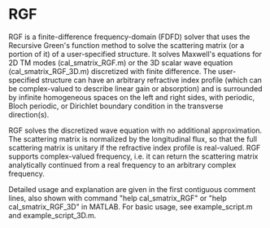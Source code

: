# RGF
RGF is a finite-difference frequency-domain (FDFD) solver that uses the Recursive Green's function method to solve the scattering matrix (or a portion of it) of a user-specified structure. It solves Maxwell's equations for 2D TM modes (cal_smatrix_RGF.m) or the 3D scalar wave equation (cal_smatrix_RGF_3D.m) discretized with finite difference. The user-specified structure can have an arbitrary refractive index profile (which can be complex-valued to describe linear gain or absorption) and is surrounded by infinite homogeneous spaces on the left and right sides, with periodic, Bloch periodic, or Dirichlet boundary condition in the transverse direction(s).

RGF solves the discretized wave equation with no additional approximation. The scattering matrix is normalized by the longitudinal flux, so that the full scattering matrix is unitary if the refractive index profile is real-valued. RGF supports complex-valued frequency, i.e. it can return the scattering matrix analytically continued from a real frequency to an arbitrary complex frequency.

Detailed usage and explanation are given in the first contiguous comment lines, also shown with command "help cal_smatrix_RGF" or "help cal_smatrix_RGF_3D" in MATLAB. For basic usage, see example_script.m and example_script_3D.m.
